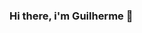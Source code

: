 ### Hi there, i'm Guilherme 👋

<!--
**GuilhermeBaesse/GuilhermeBaesse** is a ✨ _special_ ✨ repository because its `README.md` (this file) appears on your GitHub profile.

A little bit about myself:
https://img.shields.io/badge/Python-FFD43B?style=for-the-badge&logo=python&logoColor=darkgreen
Here are some ideas to get you
 👨‍💻 I’m currently working on 
- 🌱 I’m currently learning ...
- 👯 I’m looking to collaborate on ...
- 🤔 I’m looking for help with ...
- 💬 Ask me about ...
- 📫 How to reach me: ...
- 😄 Pronouns: ...
- ⚡ Fun fact: ...
-->
